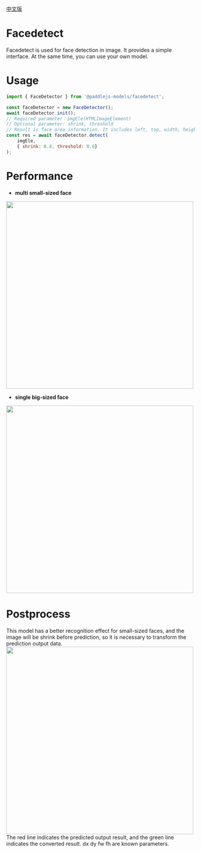 [中文版](./README_cn.md)

# Facedetect

Facedetect is used for face detection in image. It provides a simple interface. At the same time, you can use your own model.

# Usage

```js
import { FaceDetector } from '@paddlejs-models/facedetect';

const faceDetector = new FaceDetector();
await faceDetector.init();
// Required parameter：imgEle(HTMLImageElement)
// Optional parameter: shrink, threshold
// Result is face area information. It includes left, top, width, height, confidence
const res = await faceDetector.detect(
    imgEle,
    { shrink: 0.4, threshold: 0.6}
);
```

# Performance
+ **multi small-sized face**  
<img width="500"  src="https://mms-voice-fe.cdn.bcebos.com/pdmodel/face/detection/pic/small.png"/>

+ **single big-sized face**  
<img width="500"  src="https://mms-voice-fe.cdn.bcebos.com/pdmodel/face/detection/pic/big.png"/>

# Postprocess
This model has a better recognition effect for small-sized faces, and the image will be shrink before prediction, so it is necessary to transform the prediction output data.  
<img width="500"  src="https://mms-voice-fe.cdn.bcebos.com/pdmodel/face/detection/pic/example.png"/>  
The red line indicates the predicted output result, and the green line indicates the converted result. dx dy fw fh are known parameters.